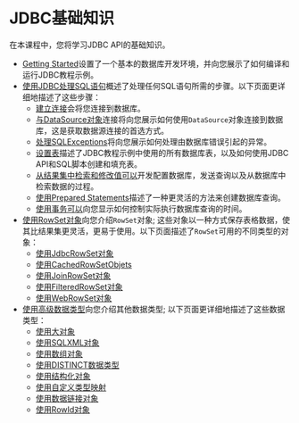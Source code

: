 # JDBC基础知识

在本课程中，您将学习JDBC API的基础知识。

- [Getting Started](basics/gettingstarted.md)设置了一个基本的数据库开发环境，并向您展示了如何编译和运行JDBC教程示例。
- [使用JDBC处理SQL语句](basics/processingsqlstatements.md)概述了处理任何SQL语句所需的步骤。以下页面更详细地描述了这些步骤：
  - [建立连接](basics/connecting.md)会将您连接到数据库。
  - [与DataSource对象](basics/sqldatasources.md)连接将向您展示如何使用`DataSource`对象连接到数据库，这是获取数据源连接的首选方式。
  - [处理SQLExceptions](basics/sqlexception.md)将向您展示如何处理由数据库错误引起的异常。
  - [设置表](basics/tables.md)描述了JDBC教程示例中使用的所有数据库表，以及如何使用JDBC API和SQL脚本创建和填充表。
  - [从结果集中检索和修改值可以](basics/retrieving.md)开发配置数据库，发送查询以及从数据库中检索数据的过程。
  - [使用Prepared Statements](basics/prepared.md)描述了一种更灵活的方法来创建数据库查询。
  - [使用事务可以](basics/transactions.md)向您显示如何控制实际执行数据库查询的时间。
- [使用RowSet对象](basics/rowset.md)向您介绍`RowSet`对象; 这些对象以一种方式保存表格数据，使其比结果集更灵活，更易于使用。以下页面描述了`RowSet`可用的不同类型的对象：
  - [使用JdbcRowSet对象](basics/jdbcrowset.md)
  - [使用CachedRowSetObjets](basics/cachedrowset.md)
  - [使用JoinRowSet对象](basics/joinrowset.md)
  - [使用FilteredRowSet对象](basics/filteredrowset.md)
  - [使用WebRowSet对象](basics/webrowset.md)
- [使用高级数据类型](basics/sqltypes.md)向您介绍其他数据类型; 以下页面更详细地描述了这些数据类型：
  - [使用大对象](basics/blob.md)
  - [使用SQLXML对象](basics/sqlxml.md)
  - [使用数组对象](basics/array.md)
  - [使用DISTINCT数据类型](basics/distinct.md)
  - [使用结构化对象](basics/sqlstructured.md)
  - [使用自定义类型映射](basics/sqlcustommapping.md)
  - [使用数据链接对象](basics/sqldatalink.md)
  - [使用RowId对象](basics/sqlrowid.md)